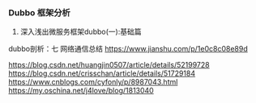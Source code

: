 ### Dubbo 框架分析
1. 深入浅出微服务框架dubbo(一):基础篇


dubbo剖析：七 网络通信总结   https://www.jianshu.com/p/1e0c8c08e89d

https://blog.csdn.net/huangjin0507/article/details/52199728
https://blog.csdn.net/crisschan/article/details/51729184
https://www.cnblogs.com/cyfonly/p/8987043.html
https://my.oschina.net/j4love/blog/1813040

